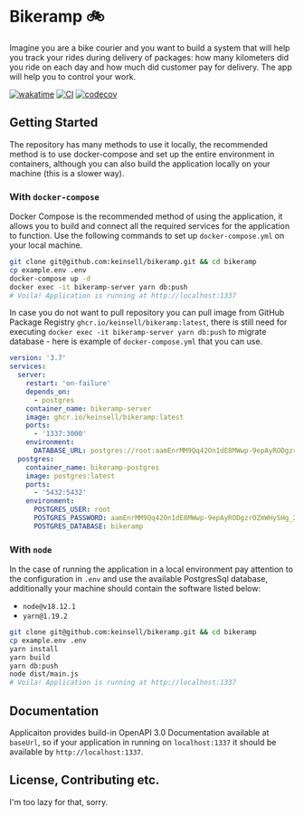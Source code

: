 # Bikeramp 🚲

Imagine you are a bike courier and you want to build a system that will help you track your rides during delivery of
packages: how many kilometers did you ride on each day and how much did customer pay for delivery. The app will help you
to control your work.

[![wakatime](https://wakatime.com/badge/user/13a02f4d-34c9-45f7-95ee-bf9d66b139fb/project/6899323b-7034-4787-bf9a-35dae1cbc8f8.svg)](https://wakatime.com/badge/user/13a02f4d-34c9-45f7-95ee-bf9d66b139fb/project/6899323b-7034-4787-bf9a-35dae1cbc8f8)
[![CI](https://github.com/keinsell/bikeramp/actions/workflows/main.yml/badge.svg?branch=main)](https://github.com/keinsell/bikeramp/actions/workflows/main.yml)
[![codecov](https://codecov.io/gh/keinsell/bikeramp/branch/main/graph/badge.svg?token=GEa0f1dz4o)](https://codecov.io/gh/keinsell/bikeramp)

## Getting Started

The repository has many methods to use it locally, the recommended method is to use docker-compose and set up the entire
environment in containers, although you can also build the application locally on your machine (this is a slower way).

### With `docker-compose`

Docker Compose is the recommended method of using the application, it allows you to build and connect all the required
services for the application to function. Use the following commands to set up `docker-compose.yml` on your local
machine.

```bash
git clone git@github.com:keinsell/bikeramp.git && cd bikeramp
cp example.env .env
docker-compose up -d
docker exec -it bikeramp-server yarn db:push
# Voila! Application is running at http://localhost:1337
```

In case you do not want to pull repository you can pull image from GitHub Package Registry
`ghcr.io/keinsell/bikeramp:latest`, there is still need for executing `docker exec -it bikeramp-server yarn db:push` to
migrate database - here is example of `docker-compose.yml` that you can use.

```yml
version: '3.7'
services:
  server:
    restart: 'on-failure'
    depends_on:
      - postgres
    container_name: bikeramp-server
    image: ghcr.io/keinsell/bikeramp:latest
    ports:
      - '1337:3000'
    environment:
      DATABASE_URL: postgres://root:aamEnrMM9Qq42On1dE8MWwp-9epAyRODgzrOZmWHySHg_2t2Ysp563TlMFfnp55u@postgres:5432/bikeramp
  postgres:
    container_name: bikeramp-postgres
    image: postgres:latest
    ports:
      - '5432:5432'
    environment:
      POSTGRES_USER: root
      POSTGRES_PASSWORD: aamEnrMM9Qq42On1dE8MWwp-9epAyRODgzrOZmWHySHg_2t2Ysp563TlMFfnp55u
      POSTGRES_DATABASE: bikeramp
```

### With `node`

In the case of running the application in a local environment pay attention to the configuration in `.env` and use the
available PostgresSql database, additionally your machine should contain the software listed below:

- `node@v18.12.1`
- `yarn@1.19.2`

```bash
git clone git@github.com:keinsell/bikeramp.git && cd bikeramp
cp example.env .env
yarn install
yarn build
yarn db:push
node dist/main.js
# Voila! Application is running at http://localhost:1337
```

## Documentation

Applicaiton provides build-in OpenAPI 3.0 Documentation available at `baseUrl`, so if your application in running on
`localhost:1337` it should be available by `http://localhost:1337`.

## License, Contributing etc.

I'm too lazy for that, sorry.
